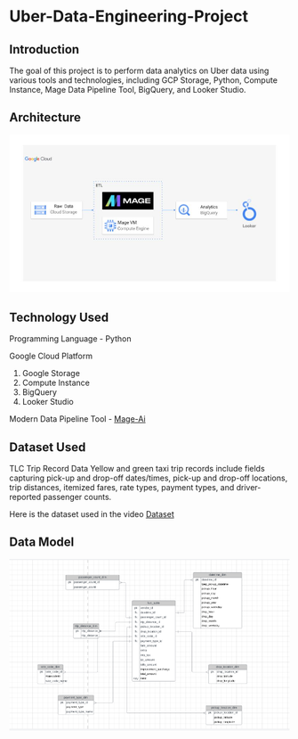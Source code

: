 # Uber-Data-Engineering-Project

## Introduction
The goal of this project is to perform data analytics on Uber data using various tools and technologies, including GCP Storage, Python, Compute Instance, Mage Data Pipeline Tool, BigQuery, and Looker Studio.

## Architecture
![Architecture diagram](https://github.com/DerickAlex/Uber-Data-Engineering-Project/blob/main/architecture.jpg)

## Technology Used
 Programming Language - Python

 Google Cloud Platform 
 1. Google Storage
 2. Compute Instance
 3. BigQuery
 4. Looker Studio

Modern Data Pipeline Tool - [Mage-Ai](https://www.mage.ai/)

## Dataset Used

TLC Trip Record Data Yellow and green taxi trip records include fields capturing pick-up and drop-off dates/times, pick-up and drop-off locations, trip distances, itemized fares, rate types, payment types, and driver-reported passenger counts.

Here is the dataset used in the video [Dataset](https://github.com/DerickAlex/Uber-Data-Engineering-Project/blob/main/Data/uber_data.csv)

## Data Model
![Data Model Diagram](https://github.com/DerickAlex/Uber-Data-Engineering-Project/blob/main/datamodelling.png)





